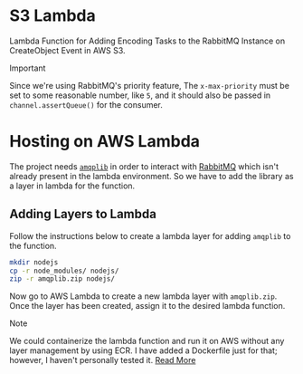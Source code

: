 # S3 Lambda

Lambda Function for Adding Encoding Tasks to the RabbitMQ Instance on CreateObject Event in AWS S3.
> [!IMPORTANT]
> Since we're using RabbitMQ's priority feature, The `x-max-priority` must be set to some reasonable number, like `5`, and it should also be passed in `channel.assertQueue()` for the consumer.

# Hosting on AWS Lambda

The project needs [`amqplib`](https://www.npmjs.com/package/amqplib) in order to interact with [RabbitMQ](https://www.rabbitmq.com/) which isn't already present in the lambda environment.
So we have to add the library as a layer in lambda for the function.

## Adding Layers to Lambda

Follow the instructions below to create a lambda layer for adding `amqplib` to the function.

```bash
mkdir nodejs
cp -r node_modules/ nodejs/
zip -r amqplib.zip nodejs/
```

Now go to AWS Lambda to create a new lambda layer with `amqplib.zip`.
Once the layer has been created, assign it to the desired lambda function.

> [!NOTE]
> We could containerize the lambda function and run it on AWS without any layer management by using ECR. I have added a Dockerfile just for that; however, I haven't personally tested it. [Read More](https://docs.aws.amazon.com/lambda/latest/dg/images-create.html)

